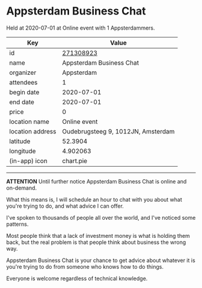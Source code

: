 # Appsterdam Business Chat
Held at 2020-07-01 at Online event with 1 Appsterdammers.
        
|Key|Value
|---|---|
|id|[271308923](https://www.meetup.com/appsterdam/events/271308923/)|
|name|Appsterdam Business Chat|
|organizer|Appsterdam|
|attendees|1|
|begin date|2020-07-01|
|end date|2020-07-01|
|price|0|
|location name|Online event|
|location address|Oudebrugsteeg 9, 1012JN, Amsterdam|
|latitude|52.3904|
|longitude|4.902063|
|(in-app) icon|chart.pie|

---

**ATTENTION** Until further notice Appsterdam Business Chat is online and on-demand.

What this means is, I will schedule an hour to chat with you about what you're trying to do, and what advice I can offer.

I've spoken to thousands of people all over the world, and I've noticed some patterns.

Most people think that a lack of investment money is what is holding them back, but the real problem is that people think about business the wrong way.

Appsterdam Business Chat is your chance to get advice about whatever it is you're trying to do from someone who knows how to do things.

Everyone is welcome regardless of technical knowledge.


